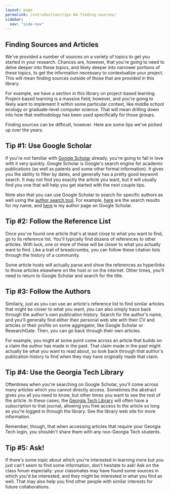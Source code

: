 ```yaml
---
layout: page
permalink: /introduction/tips-04-finding-sources/
sidebar:
  nav: "side-nav"
---
```


## Finding Sources and Articles

We've provided a number of sources on a variety of topics to get you started
in your research. Chances are, however, that you're going to need to delve
deeper into these topics, and likely deeper into narrower portions of these
topics, to get the information necessary to contextualize your project.
This will mean finding sources outside of those that are provided in this library.

For example, we have a section in this library on project-based learning.
Project-based learning is a massive field, however, and you're going to
likely want to implement it within some particular context, like middle
school ecology or graduate-level computer science. That will mean drilling
down into how that methodology has been used specifically for those groups.

Finding sources can be difficult, however. Here are some tips we've picked up over the years:

##  Tip #1: Use Google Scholar

If you're not familiar with [Google Scholar](http://scholar.google.com/) already,
you're going to fall in love with it very quickly. Google Scholar is Google's
search engine for academic publications (as well as patents and some other formal
information). It gives you the ability to filter by dates, and generally has a
pretty good keyword search. It may not find you exactly the article you want,
but it will usually find you one that will help you get started with the next couple tips.

Note also that you can use Google Scholar to search for specific authors as well
using the [author search tool](https://scholar.google.com/citations?view_op=search_authors).
For example, [here](https://scholar.google.com/citations?mauthors=David+Joyner&amp;hl=en&amp;view_op=search_authors)
are the search results for my name, and [here](https://scholar.google.com/citations?user=yaCigtkAAAAJ&amp;hl=en)
is my author page on Google Scholar.

##  Tip #2: Follow the Reference List

Once you've found one article that's at least close to what you want to find,
go to its reference list. You'll typically find dozens of references to other
articles. With luck, one or more of these will be closer to what you actually
want to find. Like a trail of breadcrumbs, you can follow these citation lists
through the history of a community.

Some article hosts will actually parse and show the references as hyperlinks to
those articles elsewhere on the host or on the internet. Other times, you'll
need to return to Google Scholar and search for the title.

##  Tip #3: Follow the Authors

Similarly, just as you can use an article's reference list to find similar
articles that might be closer to what you want, you can also simply trace
back through the author's own publication history. Search for the author's
name, and you'll generally find either their personal web site with their
CV and articles or their profile on some aggregator, like Google Scholar
or ResearchGate. Then, you can go back through their own articles.

For example, you might at some point come across an article that builds on
a claim the author has made in the past. That claim made in the past might
actually be what you want to read about, so look back through that author's
publication history to find when they may have originally made that claim.

##  Tip #4: Use the Georgia Tech Library

Oftentimes when you're searching on Google Scholar, you'll come across many
articles which you cannot directly access. Sometimes the abstract gives you
all you need to know, but other times you want to see the rest of the article.
In these cases, the [Georgia Tech Library](http://www.library.gatech.edu/)
will often have a subscription to that journal, allowing you free access to
the article so long as you're logged in through the library. See the library
web site for more information.

Remember, though, that when accessing articles that require your Georgia Tech
login, you shouldn't share them with any non-Georgia Tech students.

##  Tip #5: Ask!

If there's some topic about which you're interested in learning more but you
just can't seem to find some information, don't hesitate to ask! Ask on the
class forum especially: your classmates may have found some sources in which
you'd be interested, and they might be interested in what you find as well.
That may also help you find other people with similar interests for future
collaborations.
